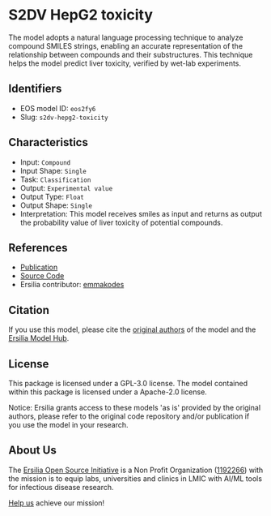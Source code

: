 # S2DV HepG2 toxicity

The model adopts a natural language processing technique to analyze compound SMILES strings, enabling an accurate representation of the relationship between compounds and their substructures. This technique helps the model predict liver toxicity, verified by wet-lab experiments.

## Identifiers

* EOS model ID: `eos2fy6`
* Slug: `s2dv-hepg2-toxicity`

## Characteristics

* Input: `Compound`
* Input Shape: `Single`
* Task: `Classification`
* Output: `Experimental value`
* Output Type: `Float`
* Output Shape: `Single`
* Interpretation: This model receives smiles as input and returns as output the probability value of liver toxicity of potential compounds. 

## References

* [Publication](https://pubmed.ncbi.nlm.nih.gov/35062019/)
* [Source Code](https://github.com/NTU-MedAI/S2DV)
* Ersilia contributor: [emmakodes](https://github.com/emmakodes)

## Citation

If you use this model, please cite the [original authors](https://pubmed.ncbi.nlm.nih.gov/35062019/) of the model and the [Ersilia Model Hub](https://github.com/ersilia-os/ersilia/blob/master/CITATION.cff).

## License

This package is licensed under a GPL-3.0 license. The model contained within this package is licensed under a Apache-2.0 license.

Notice: Ersilia grants access to these models 'as is' provided by the original authors, please refer to the original code repository and/or publication if you use the model in your research.

## About Us

The [Ersilia Open Source Initiative](https://ersilia.io) is a Non Profit Organization ([1192266](https://register-of-charities.charitycommission.gov.uk/charity-search/-/charity-details/5170657/full-print)) with the mission is to equip labs, universities and clinics in LMIC with AI/ML tools for infectious disease research.

[Help us](https://www.ersilia.io/donate) achieve our mission!